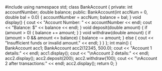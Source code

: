 #include <iostream>
using namespace std;
class BankAccount {
private:
    int accountNumber;
    double balance;
public:
    BankAccount(int accNum = 0, double bal = 0.0) {
        accountNumber = accNum;
        balance = bal;
    }
    void display() {
        cout << "Account Number: " << accountNumber << endl;
        cout << "Balance: $" << balance << endl;
    }
    void deposit(double amount) {
        if (amount > 0) {
            balance += amount;
        }
    }
    void withdraw(double amount) {
        if (amount > 0 && amount <= balance) {
            balance -= amount;
        } else {
            cout << "Insufficient funds or invalid amount." << endl;
        }
    }
};
int main() {
    BankAccount acc1; 
    BankAccount acc2(12345, 500.0); 
    cout << "Account 1 details:" << endl;
    acc1.display();
    cout << "\nAccount 2 details:" << endl;
    acc2.display();
    acc2.deposit(200);
    acc2.withdraw(100);
    cout << "\nAccount 2 after transactions:" << endl;
    acc2.display();
    return 0;
}
